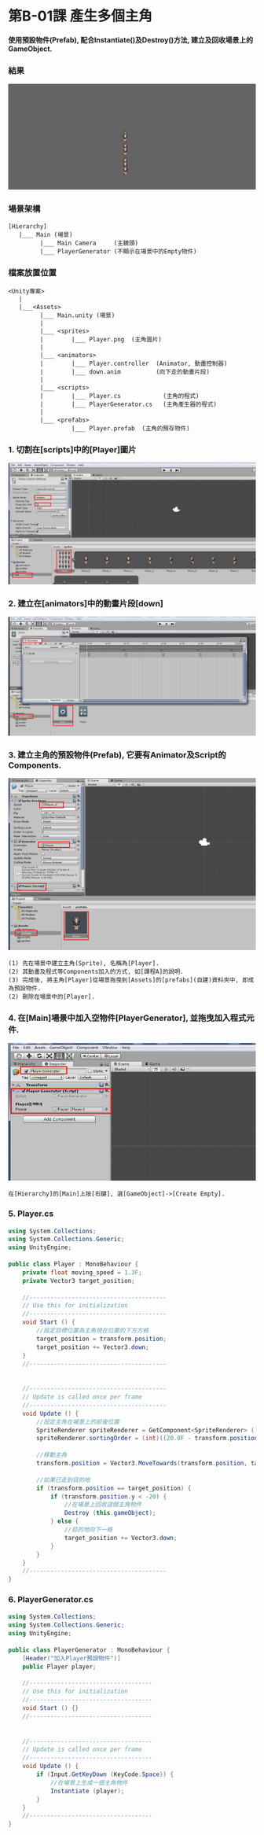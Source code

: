 # 第B-01課 產生多個主角

#### 使用預設物件(Prefab), 配合Instantiate()及Destroy()方法, 建立及回收場景上的GameObject.


### 結果
![GitHub Logo](/screen/img-b01.png)


### 場景架構
```
[Hierarchy]
   |___ Main (場景) 
         |___ Main Camera     (主鏡頭)
         |___ PlayerGenerator (不顯示在場景中的Empty物件)
```


### 檔案放置位置
```
<Unity專案>
   |  
   |___<Assets>
         |___ Main.unity (場景)  
         |
         |___ <sprites>
         |        |___ Player.png  (主角圖片)   
         |        
         |___ <animators>
         |        |___ Player.controller  (Animator, 動畫控制器)     
         |        |___ down.anim          (向下走的動畫片段)                        
         |        
         |___ <scripts>
         |        |___ Player.cs            (主角的程式)     
         |        |___ PlayerGenerator.cs   (主角產生器的程式)            
         |        
         |___ <prefabs>
                  |___ Player.prefab  (主角的預存物件)           
```


### 1. 切割在[scripts]中的[Player]圖片

![GitHub Logo](/screen/img-b01-01.png)



### 2. 建立在[animators]中的動畫片段[down]

![GitHub Logo](/screen/img-b01-02.png)



### 3. 建立主角的預設物件(Prefab), 它要有Animator及Script的Components.

![GitHub Logo](/screen/img-b01-03.png)

```
(1) 先在場景中建立主角(Sprite), 名稱為[Player].
(2) 其動畫及程式等Components加入的方式, 如[課程A]的說明.
(3) 完成後, 將主角[Player]從場景拖曳到[Assets]的[prefabs](自建)資料夾中, 即成為預設物件.
(2) 刪除在場景中的[Player].
```


### 4. 在[Main]場景中加入空物件[PlayerGenerator], 並拖曳加入程式元件.

![GitHub Logo](/screen/img-b01-04.png)

```
在[Hierarchy]的[Main]上按[右鍵], 選[GameObject]->[Create Empty].
```


### 5. Player.cs

```c#
using System.Collections;
using System.Collections.Generic;
using UnityEngine;

public class Player : MonoBehaviour {
    private float moving_speed = 1.3F;
    private Vector3 target_position;

    //---------------------------------------
    // Use this for initialization
    //---------------------------------------
    void Start () {
        //設定目標位置為主角現在位置的下方方格
        target_position = transform.position;
        target_position += Vector3.down;
    }
    //---------------------------------------


    //---------------------------------------
    // Update is called once per frame
    //---------------------------------------
    void Update () {
        //設定主角在場景上的前後位置
        SpriteRenderer spriteRenderer = GetComponent<SpriteRenderer> ();
        spriteRenderer.sortingOrder = (int)((20.0F - transform.position.y)*100);

        //移動主角
        transform.position = Vector3.MoveTowards(transform.position, target_position, Time.deltaTime * moving_speed);

        //如果已走到目的地
        if (transform.position == target_position) {
            if (transform.position.y < -20) {
                //在場景上回收這個主角物件            
                Destroy (this.gameObject);
            } else {
                //目的地向下一格
                target_position += Vector3.down;
            }
        }
    }
    //---------------------------------------    
}
```


### 6. PlayerGenerator.cs

```c#
using System.Collections;
using System.Collections.Generic;
using UnityEngine;

public class PlayerGenerator : MonoBehaviour {
    [Header("加入Player預設物件")]
    public Player player;

    //-----------------------------------
    // Use this for initialization
    //-----------------------------------    
    void Start () {}
    //-----------------------------------
    

    //-----------------------------------
    // Update is called once per frame
    //-----------------------------------    
    void Update () {
        if (Input.GetKeyDown (KeyCode.Space)) {
            //在場景上生成一個主角物件            
            Instantiate (player);
        }
    }
    //-----------------------------------    
}
```
